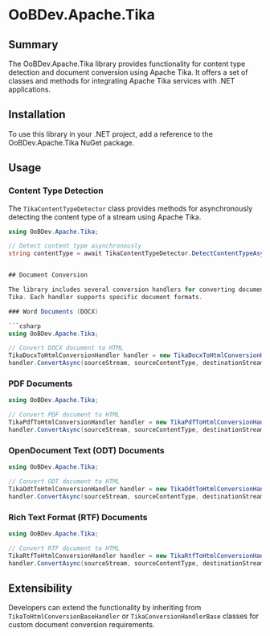 # OoBDev.Apache.Tika


## Summary

The OoBDev.Apache.Tika library provides functionality for content type detection and document conversion 
using Apache Tika. It offers a set of classes and methods for integrating Apache Tika services with .NET 
applications.

## Installation

To use this library in your .NET project, add a reference to the OoBDev.Apache.Tika NuGet package.

## Usage

### Content Type Detection

The `TikaContentTypeDetector` class provides methods for asynchronously detecting the content type of a 
stream using Apache Tika.

```csharp
using OoBDev.Apache.Tika;

// Detect content type asynchronously
string contentType = await TikaContentTypeDetector.DetectContentTypeAsync(stream);


## Document Conversion

The library includes several conversion handlers for converting documents to HTML format using Apache 
Tika. Each handler supports specific document formats.

### Word Documents (DOCX)

```csharp
using OoBDev.Apache.Tika;

// Convert DOCX document to HTML
TikaDocxToHtmlConversionHandler handler = new TikaDocxToHtmlConversionHandler();
handler.ConvertAsync(sourceStream, sourceContentType, destinationStream, destinationContentType);
```

### PDF Documents

```csharp
using OoBDev.Apache.Tika;

// Convert PDF document to HTML
TikaPdfToHtmlConversionHandler handler = new TikaPdfToHtmlConversionHandler();
handler.ConvertAsync(sourceStream, sourceContentType, destinationStream, destinationContentType);
```

### OpenDocument Text (ODT) Documents

```csharp
using OoBDev.Apache.Tika;

// Convert ODT document to HTML
TikaOdtToHtmlConversionHandler handler = new TikaOdtToHtmlConversionHandler();
handler.ConvertAsync(sourceStream, sourceContentType, destinationStream, destinationContentType);
```

### Rich Text Format (RTF) Documents

```csharp
using OoBDev.Apache.Tika;

// Convert RTF document to HTML
TikaRtfToHtmlConversionHandler handler = new TikaRtfToHtmlConversionHandler();
handler.ConvertAsync(sourceStream, sourceContentType, destinationStream, destinationContentType);
```

## Extensibility

Developers can extend the functionality by inheriting from `TikaToHtmlConversionBaseHandler` or 
`TikaConversionHandlerBase` classes for custom document conversion requirements.

